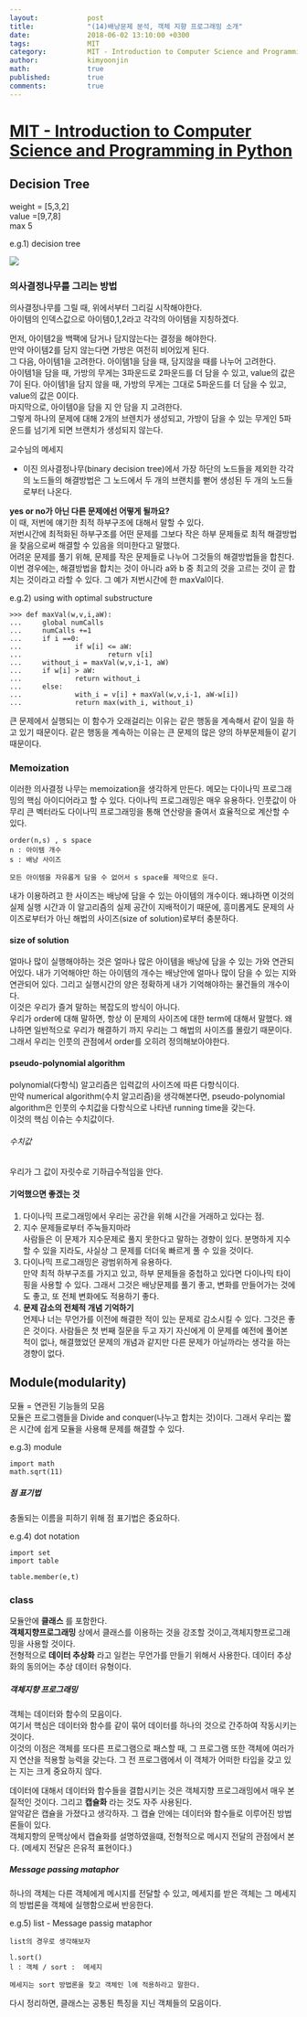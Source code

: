 ```yaml
---
layout:            post
title:             "(14)배낭문제 분석, 객체 지향 프로그래밍 소개"
date:              2018-06-02 13:10:00 +0300
tags:              MIT
category:          MIT - Introduction to Computer Science and Programming in Python
author:            kimyoonjin
math:              true
published:         true
comments:          true
---
```

# [MIT - Introduction to Computer Science and Programming in Python](https://www.inflearn.com/course/mit-%EA%B3%B5%EA%B0%9C%EA%B0%95%EC%A2%8C-python/)
##  Decision Tree

weight = [5,3,2]  
value =[9,7,8]  
max 5

e.g.1) decision tree

<img src="/img/decision_tree.png">

### 의사결정나무를 그리는 방법
의사결정나무를 그릴 때, 위에서부터 그리길 시작해야한다.  
아이템의 인덱스값으로 아이템0,1,2라고 각각의 아이템을 지칭하겠다.   

먼저, 아이템2을 백팩에 담거나 담지않는다는 결정을 해야한다.  
만약 아이템2를 담지 않는다면 가방은 여전히 비어있게 된다.   
그 다음, 아이템1을 고려한다. 아이템1을 담을 때, 담지않을 때를 나누어 고려한다.  
아이템1을 담을 때, 가방의 무게는 3파운드로 2파운드를 더 담을 수 있고, value의 값은 7이 된다.
아이템1을 담지 않을 때, 가방의  무게는 그대로 5파운드를 더 담을 수 있고, value의 값은 0이다.  
마지막으로, 아이템0을 담을 지 안 담을 지 고려한다.  
그렇게 하나의 문제에 대해 2개의 브렌치가 생성되고, 가방이 담을 수 있는 무게인 5파운드를 넘기게 되면 브랜치가 생성되지 않는다.  

교수님의 메세지
- 이진 의사결정나무(binary decision tree)에서 가장 하단의 노드들을 제외한 각각의 노드들의 해결방법은 그 노드에서 두 개의 브랜치를 뻗어 생성된 두 개의 노드들로부터 나온다.

**yes or no가 아닌 다른 문제에선 어떻게 될까요?**  
이 때, 저번에 얘기한 최적 하부구조에 대해서 말할 수 있다.  
저번시간에 최적화된 하부구조를 어떤 문제를 그보다 작은 하부 문제들로 최적 해결방법을 찾음으로써 해결할 수 있음을 의미한다고 말했다.  
어려운 문제를 풀기 위해, 문제를 작은 문제들로 나누어 그것들의 해결방법들을 합친다. 이번 경우에는, 해결방법을 합치는 것이 아니라 a와 b 중 최고의 것을 고르는 것이 곧 합치는 것이라고 라할 수 있다.
그 예가 저번시간에 한 maxVal이다.  

e.g.2) using with optimal substructure
```
>>> def maxVal(w,v,i,aW):
...     global numCalls
...     numCalls +=1
...     if i ==0:
...             if w[i] <= aW:
...                     return v[i]
...     without_i = maxVal(w,v,i-1, aW)
...     if w[i] > aW:
...             return without_i
...     else:
...             with_i = v[i] + maxVal(w,v,i-1, aW-w[i])
...             return max(with_i, without_i)
```
큰 문제에서 실행되는 이 함수가 오래걸리는 이유는 같은 행동을 계속해서 같이 일을 하고 있기 때문이다. 같은 행동을 계속하는 이유는 큰 문제의 많은 양의 하부문제들이 같기 때문이다.

### Memoization
이러한 의사결정 나무는 memoization을 생각하게 만든다. 메모는 다이나믹 프로그래밍의 핵심 아이디어라고 할 수 있다. 다이나믹 프로그래밍은 매우 유용하다. 인풋값이 아무리 큰 벡터라도 다이나믹 프로그래밍을 통해 연산량을 줄여서 효율적으로 계산할 수 있다.
```
order(n,s) , s space  
n : 아이템 개수  
s : 배낭 사이즈  

모든 아이템을 자유롭게 담을 수 없어서 s space를 제약으로 둔다.
```
내가 이용하려고 한 사이즈는 배낭에 담을 수 있는 아이템의 개수이다. 왜냐하면 이것의 실제 실행 시간과 이 알고리즘의 실제 공간이 지배적이기 때문에, 흥미롭게도 문제의 사이즈로부터가 아닌 해법의 사이즈(size of solution)로부터 충분하다.

#### size of solution
얼마나 많이 실행해야하는 것은 얼마나 많은 아이템을 배낭에 담을 수 있는 가와 연관되어있다. 내가 기억해야만 하는 아이템의 개수는 배낭안에 얼마나 많이 담을 수 있는 지와 연관되어 있다. 그리고 실행시간의 양은 정확하게 내가 기억해야하는 물건들의 개수이다.  
이것은 우리가 즐겨 말하는 복잡도의 방식이 아니다.  
우리가 order에 대해 말하면, 항상 이 문제의 사이즈에 대한 term에 대해서 말했다. 왜냐하면 일반적으로 우리가 해결하기 까지 우리는 그 해법의 사이즈를 몰랐기 때문이다.  
그래서 우리는 인풋의 관점에서 order를 오히려 정의해보아야한다.

#### pseudo-polynomial algorithm
polynomial(다항식) 알고리즘은 입력값의 사이즈에 따른 다항식이다.  
만약 numerical algorithm(수치 알고리즘)을 생각해본다면, pseudo-polynomial algorithm은 인풋의 수치값을 다항식으로 나타낸 running time을 갖는다.  
이것의 핵심 이슈는 수치값이다.  
###### 수치값  
우리가 그 값이 자릿수로 기하급수적임을 안다.
#### 기억했으면 좋겠는 것
1. 다이나믹 프로그래밍에서 우리는 공간을 위해 시간을 거래하고 있다는 점.
2. 지수 문제들로부터 주눅들지마라    
사람들은 이 문제가 지수문제로 풀지 못한다고 말하는 경향이 있다. 분명하게 지수할 수 있을 지라도, 사실상 그 문제를 더더욱 빠르게 풀 수 있을 것이다.
3. 다이나믹 프로그래밍은 광범위하게 유용하다.  
만약 최적 하부구조를 가지고 있고, 하부 문제들을 중첩하고 있다면 다이나믹 타이핑을 사용할 수 있다. 그래서 그것은 배낭문제를 풀기 좋고, 변화를 만들어가는 것에도 좋고, 또 전체 변화에도 적용하기 좋다.
4. **문제 감소의 전체적 개념 기억하기**  
언제나 너는 무언가를 이전에 해결한 적이 있는 문제로 감소시킬 수 있다. 그것은 좋은 것이다. 사람들은 첫 번째 질문을 두고 자기 자신에게 이 문제를 예전에 풀어본 적이 없나, 해결했었던 문제의 개념과 같지만 다른 문제가 아닐까라는 생각을 하는 경향이 없다.

##  Module(modularity)

모듈 = 연관된 기능들의 모음  
모듈은 프로그램들을 Divide and conquer(나누고 합치는 것)이다. 그래서 우리는 짧은 시간에 쉽게 모듈을 사용해 문제를 해결할 수 있다.

e.g.3) module
```
import math
math.sqrt(11)
```
##### 점 표기법
충돌되는 이름을 피하기 위해 점 표기법은 중요하다.

e.g.4) dot notation
```
import set
import table

table.member(e,t)
```

### class
모듈안에 **클래스** 를 포함한다.  
**객체지향프로그래밍** 상에서 클래스를 이용하는 것을 강조할 것이고,객체지향프로그래밍을 사용할 것이다.  
전형적으로 **데이터 추상화** 라고 일컫는 무언가를 만들기 위해서 사용한다. 데이터 추상화의 동의어는 추상 데이터 유형이다.

##### 객체지향 프로그래밍

객체는 데이터와 함수의 모음이다.  
여기서 핵심은 데이터와 함수를 같이 묶어 데이터를 하나의 것으로 간주하여 작동시키는 것이다.  
이것의 이점은 객체를 또다른 프로그램으로 패스할 때, 그 프로그램 또한 객체에 여러가지 연산을 적용할 능력을 갖는다. 그 전 프로그램에서 이 객체가 어떠한 타입을 갖고 있는 지는 크게 중요하지 않다.      

데이터에 대해서 데이터와 함수들을 결합시키는 것은 객체지향 프로그래밍에서 매우 본질적인 것이다. 그리고 **캡슐화** 라는 것도 자주 사용된다.  
알약같은 캡슐을 가졌다고 생각하자. 그 캡슐 안에는 데이터와 함수들로 이루어진 방법론들이 있다.  
객체지향의 문맥상에서 캡슐화를 설명하였을떄, 전형적으로 메시지 전달의 관점에서 본다. (메세지 전달은 은유적 표현이다.)
##### Message passing mataphor
 하나의 객체는 다른 객체에게 메시지를 전달할 수 있고, 메세지를 받은 객체는 그 메세지의 방법론을 객체에 실행함으로써 반응한다.

e.g.5) list - Message passig mataphor
```
list의 경우로 생각해보자

l.sort()
l : 객체 / sort :  메세지

메세지는 sort 방법론을 찾고 객체인 l에 적용하라고 말한다.
```

 다시 정리하면, 클래스는 공통된 특징을 지닌 객체들의 모음이다.
